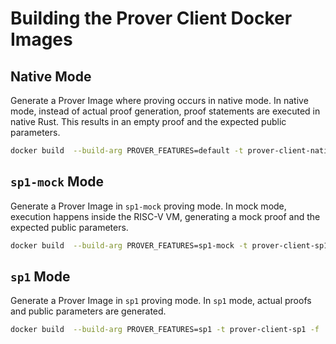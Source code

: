 # Building the Prover Client Docker Images

## Native Mode

Generate a Prover Image where proving occurs in native mode. In native mode, instead of actual proof generation, proof statements are executed in native Rust. This results in an empty proof and the expected public parameters.

```bash
docker build  --build-arg PROVER_FEATURES=default -t prover-client-native -f ./docker/prover-client/Dockerfile .
```

## `sp1-mock` Mode

Generate a Prover Image in `sp1-mock` proving mode.
In mock mode, execution happens inside the RISC-V VM, generating a mock proof and the expected public parameters.

```bash
docker build  --build-arg PROVER_FEATURES=sp1-mock -t prover-client-sp1-mock -f ./docker/prover-client/Dockerfile .
```

## `sp1` Mode

Generate a Prover Image in `sp1` proving mode.
In `sp1` mode, actual proofs and public parameters are generated.

```bash
docker build  --build-arg PROVER_FEATURES=sp1 -t prover-client-sp1 -f ./docker/prover-client/Dockerfile .
```
